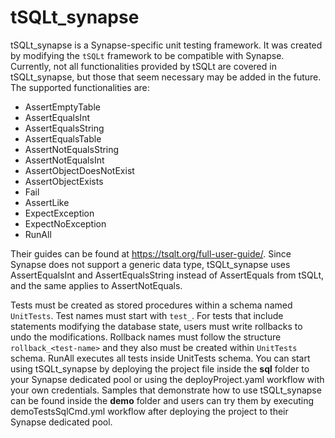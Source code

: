 # tSQLt_synapse

tSQLt_synapse is a Synapse-specific unit testing framework. It was created by modifying the `tSQLt` framework to be compatible with Synapse. Currently, not all functionalities provided by tSQLt are covered in tSQLt_synapse, but those that seem necessary may be added in the future. The supported functionalities are:
- AssertEmptyTable
- AssertEqualsInt 
- AssertEqualsString
- AssertEqualsTable
- AssertNotEqualsString
- AssertNotEqualsInt
- AssertObjectDoesNotExist
- AssertObjectExists
- Fail
- AssertLike
- ExpectException
- ExpectNoException
- RunAll

Their guides can be found at https://tsqlt.org/full-user-guide/. Since Synapse does not support a generic data type, tSQLt_synapse uses AssertEqualsInt and AssertEqualsString instead of AssertEquals from tSQLt, and the same applies to AssertNotEquals.

Tests must be created as stored procedures within a schema named `UnitTests`. Test names must start with `test_`. For tests that include statements modifying the database state, users must write rollbacks to undo the modifications. Rollback names must follow the structure `rollback_<test-name>` and they also must be created within `UnitTests` schema. RunAll executes all tests inside UnitTests schema. You can start using tSQLt_synapse by deploying the project file inside the **sql** folder to your Synapse dedicated pool or using the deployProject.yaml workflow with your own credentials. Samples that demonstrate how to use tSQLt_synapse can be found inside the **demo** folder and users can try them by executing demoTestsSqlCmd.yml workflow after deploying the project to their Synapse dedicated pool.